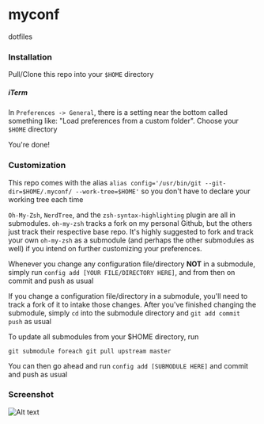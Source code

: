 # myconf
dotfiles

### Installation
Pull/Clone this repo into your `$HOME` directory

##### iTerm
In `Preferences -> General`, there is a setting near the bottom called something like: "Load preferences from a custom folder". Choose your `$HOME` directory

You're done!


### Customization

This repo comes with the alias
`alias config='/usr/bin/git --git-dir=$HOME/.myconf/ --work-tree=$HOME'` so you don't have to declare your working tree each time

`Oh-My-Zsh`, `NerdTree`, and the `zsh-syntax-highlighting` plugin are all in submodules. `oh-my-zsh` tracks a fork on my personal Github, but the others just track their respective base repo. It's highly suggested to fork and track your own `oh-my-zsh` as a submodule (and perhaps the other submodules as well) if you intend on further customizing your preferences. 

Whenever you change any configuration file/directory **NOT** in a submodule, simply run
`config add [YOUR FILE/DIRECTORY HERE]`, and from then on commit and push as usual

If you change a configuration file/directory in a submodule, you'll need to track a fork of it to intake those changes. After you've finished changing the submodule, simply `cd` into the submodule directory and `git add commit push` as usual

To update all submodules from your $HOME directory, run

`git submodule foreach git pull upstream master`

You can then go ahead and run `config add [SUBMODULE HERE]` and commit and push as usual

### Screenshot
![Alt text](https://image.frl/i/n43n5z7wfxp9qpan.png)
